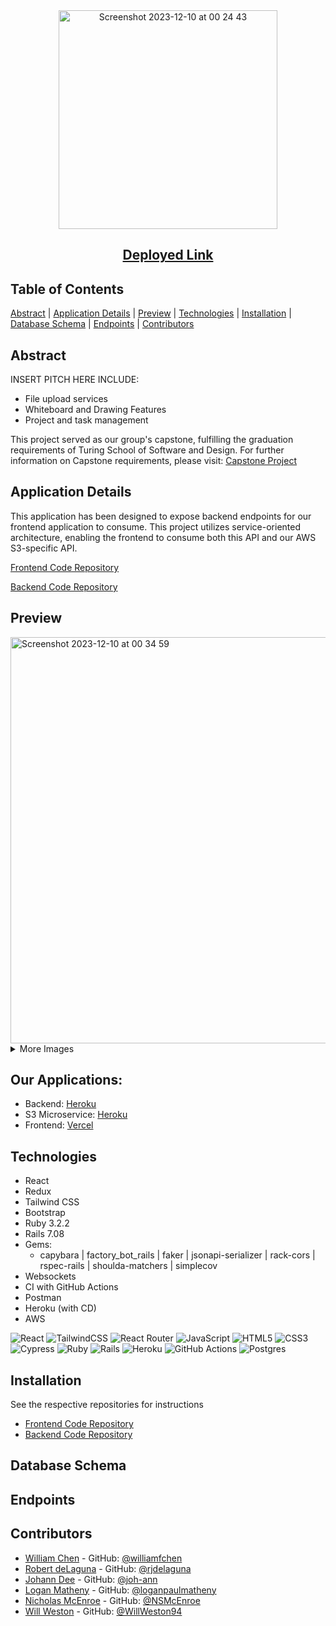 <div align="center">
  <img width="350" alt="Screenshot 2023-12-10 at 00 24 43" src="https://github.com/analog-m4/.github/assets/126308696/4da02fb5-952b-4c79-9621-2f06638a8d18">
  
## [Deployed Link](https://analog-fe.vercel.app/)

</div>

## Table of Contents

[Abstract](#abstract) |
[Application Details](#application-details) |
[Preview](#preview) |
[Technologies](#technologies) |
[Installation](#installation) |
[Database Schema](#database-schema) |
[Endpoints](#endpoints) |
[Contributors](#contributors) 

## Abstract

INSERT PITCH HERE
INCLUDE: 
- File upload services
- Whiteboard and Drawing Features
- Project and task management

This project served as our group's capstone, fulfilling the graduation requirements of Turing School of Software and Design. For further information on Capstone requirements, please visit: [Capstone Project](https://mod4.turing.edu/projects/capstone/)

## Application Details

This application has been designed to expose backend endpoints for our frontend application to consume. This project utilizes service-oriented architecture, enabling the frontend to consume both this API and our AWS S3-specific API.

[Frontend Code Repository](https://github.com/analog-m4/analog_fe)

[Backend Code Repository](https://github.com/analog-m4/analog_be)

## Preview
<img width="650" alt="Screenshot 2023-12-10 at 00 34 59" src="https://github.com/analog-m4/.github/assets/126308696/e9177493-fb3f-4e03-8c34-ae4b38f3ca11">

<details>
  
<summary>
More Images
</summary> 
<img width="650" alt="Screenshot 2023-12-10 at 00 38 21" src="https://github.com/analog-m4/.github/assets/126308696/57c32404-28b8-4a25-b164-028600376730">
<img width="650" alt="Screenshot 2023-12-10 at 00 46 08" src="https://github.com/analog-m4/.github/assets/126308696/3918a39d-b024-4f67-ba3e-8746d579add5">
</details>



## Our Applications:
- Backend: [Heroku](https://analog-be-18680af1ea7c.herokuapp.com/)
- S3 Microservice: [Heroku](https://s3-direct-upload-microservice-a2d4cfd91078.herokuapp.com/)
- Frontend: [Vercel](https://analog-fe.vercel.app/)

## Technologies
- React
- Redux
- Tailwind CSS
- Bootstrap
- Ruby 3.2.2
- Rails 7.08
- Gems:
  - capybara | factory_bot_rails | faker | jsonapi-serializer |  rack-cors | rspec-rails | shoulda-matchers | simplecov
- Websockets
- CI with GitHub Actions
- Postman
- Heroku (with CD)
- AWS

![React](https://img.shields.io/badge/react-%2320232a.svg?style=for-the-badge&logo=react&logoColor=%2361DAFB)
![TailwindCSS](https://img.shields.io/badge/tailwindcss-%2338B2AC.svg?style=for-the-badge&logo=tailwind-css&logoColor=white)
![React Router](https://img.shields.io/badge/React_Router-CA4245?style=for-the-badge&logo=react-router&logoColor=white)
![JavaScript](https://img.shields.io/badge/javascript-%23323330.svg?style=for-the-badge&logo=javascript&logoColor=%23F7DF1E)
![HTML5](https://img.shields.io/badge/html5-%23E34F26.svg?style=for-the-badge&logo=html5&logoColor=white) 
![CSS3](https://img.shields.io/badge/css3-%231572B6.svg?style=for-the-badge&logo=css3&logoColor=white)
![Cypress](https://img.shields.io/badge/Cypress-17202C.svg?style=for-the-badge&logo=Cypress&logoColor=white)
![Ruby](https://img.shields.io/badge/ruby-%23CC342D.svg?style=for-the-badge&logo=ruby&logoColor=white)
![Rails](https://img.shields.io/badge/rails-%23CC0000.svg?style=for-the-badge&logo=ruby-on-rails&logoColor=white)
![Heroku](https://img.shields.io/badge/heroku-%23430098.svg?style=for-the-badge&logo=heroku&logoColor=white)
![GitHub Actions](https://img.shields.io/badge/github%20actions-%232671E5.svg?style=for-the-badge&logo=githubactions&logoColor=white)
![Postgres](https://img.shields.io/badge/postgres-%23316192.svg?style=for-the-badge&logo=postgresql&logoColor=white)

## Installation
See the respective repositories for instructions

- [Frontend Code Repository](https://github.com/analog-m4/analog_fe)
- [Backend Code Repository](https://github.com/analog-m4/analog_be)

## Database Schema



## Endpoints



## Contributors

- [William Chen](https://www.linkedin.com/in/williamfchen/) - GitHub: [@williamfchen](https://github.com/williamfchen)
- [Robert deLaguna](https://www.linkedin.com/in/robert-delaguna/) - GitHub: [@rjdelaguna](https://github.com/rjdelaguna)
- [Johann Dee](https://www.linkedin.com/in/johanndee/) - GitHub: [@joh-ann](https://github.com/joh-ann)
- [Logan Matheny](https://www.linkedin.com/in/loganpmatheny/) - GitHub: [@loganpaulmatheny](https://github.com/loganpaulmatheny)
- [Nicholas McEnroe](https://www.linkedin.com/in/nicholasmcenroe/) - GitHub: [@NSMcEnroe](https://github.com/NSMcEnroe)
- [Will Weston](https://www.linkedin.com/in/weston-william/) - GitHub: [@WillWeston94](https://github.com/WillWeston94)
